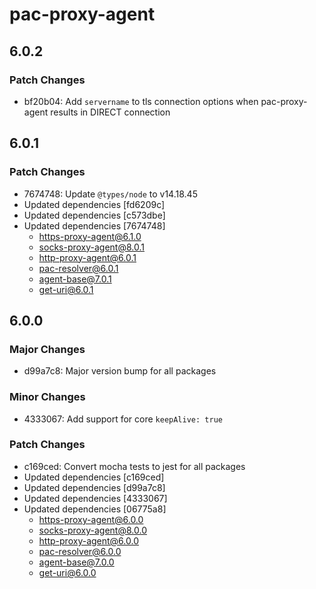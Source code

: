 # pac-proxy-agent

## 6.0.2

### Patch Changes

- bf20b04: Add `servername` to tls connection options when pac-proxy-agent results in DIRECT connection

## 6.0.1

### Patch Changes

- 7674748: Update `@types/node` to v14.18.45
- Updated dependencies [fd6209c]
- Updated dependencies [c573dbe]
- Updated dependencies [7674748]
  - https-proxy-agent@6.1.0
  - socks-proxy-agent@8.0.1
  - http-proxy-agent@6.0.1
  - pac-resolver@6.0.1
  - agent-base@7.0.1
  - get-uri@6.0.1

## 6.0.0

### Major Changes

- d99a7c8: Major version bump for all packages

### Minor Changes

- 4333067: Add support for core `keepAlive: true`

### Patch Changes

- c169ced: Convert mocha tests to jest for all packages
- Updated dependencies [c169ced]
- Updated dependencies [d99a7c8]
- Updated dependencies [4333067]
- Updated dependencies [06775a8]
  - https-proxy-agent@6.0.0
  - socks-proxy-agent@8.0.0
  - http-proxy-agent@6.0.0
  - pac-resolver@6.0.0
  - agent-base@7.0.0
  - get-uri@6.0.0
